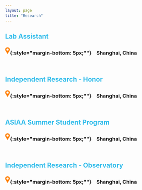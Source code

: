 ```yaml
---
layout: page
title: "Research"
---
```


## <span style="color:#34bdeb"> Lab Assistant</span>
### <img src="/images/location-pin2.png" width="15">{:style="margin-bottom: 5px;""} &nbsp;&nbsp; Shanghai, China


<br/>


## <span style="color:#34bdeb"> Independent Research - Honor</span>
### <img src="/images/location-pin2.png" width="15">{:style="margin-bottom: 5px;""} &nbsp;&nbsp; Shanghai, China

<br/>

## <span style="color:#34bdeb"> ASIAA Summer Student Program</span>
### <img src="/images/location-pin2.png" width="15">{:style="margin-bottom: 5px;""} &nbsp;&nbsp; Shanghai, China

<br/>

## <span style="color:#34bdeb"> Independent Research - Observatory</span>
### <img src="/images/location-pin2.png" width="15">{:style="margin-bottom: 5px;""} &nbsp;&nbsp; Shanghai, China

<br/>
